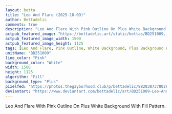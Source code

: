 ```yaml
---
layout: betta
title: "Leo And Flare (2025-10-09)"
author: Bettadelic
comments: true
description: "Leo And Flare With Pink Outline On Plus White Background With Fill Pattern."
actpub_featured_image: "https://bettadelic.art/static/bettas/BD251009.jpg"
actpub_featured_image_width: 1500
actpub_featured_image_height: 1125
tags: [Leo And Flare, Pink Outline, White Background, Plus Background Pattern, Fill Pattern, October 2025]
unitName: "BD251009"
line_color: "Pink"
background_color: "White"
width: 1500
height: 1125
algorithm: "Fill"
background_type: "Plus"
pixelfed: "https://photos.thegayborhood.club/p/bettadelic/882038737802606144"
deviantart: "https://www.deviantart.com/bettadelic/art/BD251009-Leo-And-Flare-2025-10-09-1250806203"
---
```


Leo And Flare With Pink Outline On Plus White Background With Fill Pattern.
